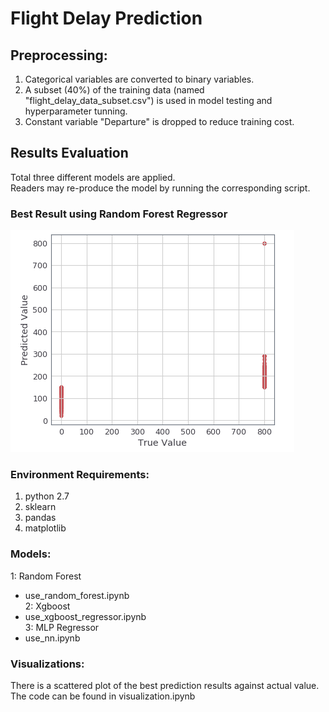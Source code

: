 # Flight Delay Prediction

## Preprocessing:
1. Categorical variables are converted to binary variables.
2. A subset (40%) of the training data (named "flight_delay_data_subset.csv") is used in model testing and hyperparameter tunning.
3. Constant variable "Departure" is dropped to reduce training cost.

## Results Evaluation
Total three different models are applied. <br />
Readers may re-produce the model by running the corresponding script. <br />
### Best Result using Random Forest Regressor<br />
![alt text](https://github.com/joannecylam/flight_delay_prediction/blob/master/prediction_vs_true_value_plot.png)

### Environment Requirements:
1. python 2.7
2. sklearn
3. pandas
4. matplotlib

### Models:
1: Random Forest
 - use_random_forest.ipynb<br />
2: Xgboost
 - use_xgboost_regressor.ipynb<br />
3: MLP Regressor
 - use_nn.ipynb

### Visualizations:
There is a scattered plot of the best prediction results against actual value. <br />
The code can be found in visualization.ipynb

